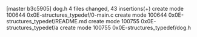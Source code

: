 [master b3c5905] dog.h
 4 files changed, 43 insertions(+)
 create mode 100644 0x0E-structures_typedef/0-main.c
 create mode 100644 0x0E-structures_typedef/README.md
 create mode 100755 0x0E-structures_typedef/a
 create mode 100755 0x0E-structures_typedef/dog.h
